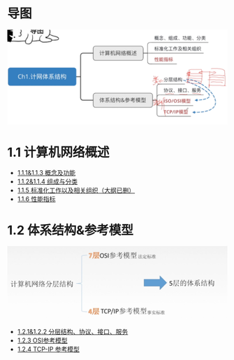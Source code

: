 # 导图

![](./data/Pasted%20image%2020230803132130.png)

# 1.1 计算机网络概述

- [1.1.1&1.1.3 概念及功能](./data/1.1.1&1.1.3概念及功能.pdf)
- [1.1.2&1.1.4 组成与分类](./data/1.1.2&1.1.4组成与分类.pdf)
- [1.1.5 标准化工作以及相关组织（大纲已删）](./data/1.1.5%20标准化工作以及相关组织（大纲已删）.pdf)
- [1.1.6 性能指标](./data/1.1.6%20性能指标.pdf)

# 1.2 体系结构&参考模型

![](./data/Pasted%20image%2020230803160927.png)

- [1.2.1&1.2.2 分层结构、协议、接口、服务](./data/1.2.1&1.2.2%20分层结构、协议、接口、服务.pdf)
- [1.2.3 OSI参考模型](./data/1.2.3%20OSI参考模型.pdf)
- [1.2.4 TCP-IP 参考模型](./data/1.2.4%20TCP-IP%20参考模型.pdf)
